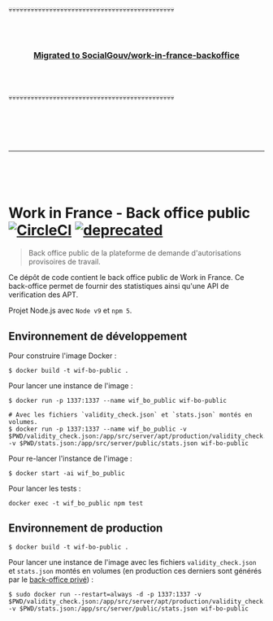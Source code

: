 :skull::skull::skull::skull::skull::skull::skull::skull::skull::skull::skull::skull::skull::skull::skull::skull::skull::skull::skull::skull::skull::skull::skull::skull::skull::skull::skull::skull::skull::skull::skull::skull::skull::skull::skull::skull::skull::skull::skull::skull::skull::skull::skull::skull::skull:

<br>
<br>

<h3 align=center><a href=https://github.com/SocialGouv/work-in-france-backoffice>Migrated to SocialGouv/work-in-france-backoffice</a></h3>

<br>
<br>

:skull::skull::skull::skull::skull::skull::skull::skull::skull::skull::skull::skull::skull::skull::skull::skull::skull::skull::skull::skull::skull::skull::skull::skull::skull::skull::skull::skull::skull::skull::skull::skull::skull::skull::skull::skull::skull::skull::skull::skull::skull::skull::skull::skull::skull:

<br>
<br>
<br>
<br>

---

<br>
<br>
<br>


# Work in France - Back office public [![CircleCI](https://circleci.com/gh/SocialGouv/work-in-france-bo-public.svg?style=svg)](https://circleci.com/gh/SocialGouv/work-in-france-bo-public) [![deprecated](http://badges.github.io/stability-badges/dist/deprecated.svg)](http://github.com/badges/stability-badges)

> Back office public de la plateforme de demande d'autorisations provisoires de travail.

Ce dépôt de code contient le back office public de Work in France. Ce back-office permet de fournir des statistiques ainsi qu'une API de verification des APT.

Projet Node.js avec `Node v9` et `npm 5`.

## Environnement de développement

Pour construire l'image Docker :

```shell
$ docker build -t wif-bo-public .
```

Pour lancer une instance de l'image :

```shell
$ docker run -p 1337:1337 --name wif_bo_public wif-bo-public

# Avec les fichiers `validity_check.json` et `stats.json` montés en volumes.
$ docker run -p 1337:1337 --name wif_bo_public -v $PWD/validity_check.json:/app/src/server/apt/production/validity_check.json -v $PWD/stats.json:/app/src/server/public/stats.json wif-bo-public
```

Pour re-lancer l'instance de l'image :

```shell
$ docker start -ai wif_bo_public
```

Pour lancer les tests :

```shell
docker exec -t wif_bo_public npm test
```

## Environnement de production

```shell
$ docker build -t wif-bo-public .
```

Pour lancer une instance de l'image avec les fichiers `validity_check.json` et `stats.json` montés en volumes (en production ces derniers sont générés par le [back-office privé](https://github.com/SocialGouv/work-in-france-bo)) :

```shell
$ sudo docker run --restart=always -d -p 1337:1337 -v $PWD/validity_check.json:/app/src/server/apt/production/validity_check.json -v $PWD/stats.json:/app/src/server/public/stats.json wif-bo-public
```
